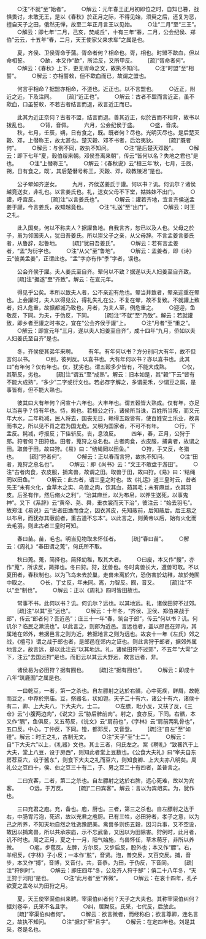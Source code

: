 <!-- { "loadSidebar": true } -->
　　○注“不就”至“始者”。
　　○解云：元年春王正月初即位之时，自知巳篡，战惧畏讨，未敢无王，是以《春秋》於正月之际，不得见始，须臾之后，还复为恶，擅自天子之田，俄然无惮，故至二年正月言王以见始。
　　○注“二月”至“三王”。
　　○解云：即七年“二月，己亥，焚咸丘”，十有三年“春，二月，公会纪侯、郑伯”云云，十五年“春，二月，天王使家父来求车”之属是也。

　　夏，齐侯、卫侯胥命于蒲。胥命者何？相命也。胥，相也。时盟不歃血，但以命相誓。
　　○歃，本又作“歃”，所洽反，又所甲反。
　　[疏]“胥命者何”。
　　○解云：《春秋》上下，更无胥命之文，故执不知问。
　　○注“时盟”至“相誓”。
　　○解云：亦相誓敕，但不歃血而已，故谓之盟也。

　　何言乎相命？据盟亦相命，不道也。近正也。以不言盟也。
　　○近正，附近之近，下及注同。
　　[疏]“近正也”。
　　○解云：古者不盟而言近正，虽不歃血，口虽誓敕，不若古者结言而退，故言近正而已。

　　此其为近正奈何？古者不盟，结言而退。善其近正，似於古而不相背，故书以拨乱也。
　　○背，音佩。
　　六月，公会纪侯于盛。
　　○盛，音成。
　　秋，七月，壬辰，朔，日有食之，既。既者何？尽也。光明灭尽也。是后楚灭穀、邓，上僣称王，故尢甚也。楚灭穀、邓不书者，后治夷狄。
　　[疏]“既者何”。
　　○解云：与例不同，故执不知问。
　　○注“是后楚灭邓穀”。
　　○解云：即下七年“夏，穀伯绥来朝。邓侯吾离来朝”，传云“皆何以名？失地之君也”是也。
　　○注“上僣称王”。
　　○解云：《春秋说》云“桓三年‘秋，七月，壬辰，朔，日有食之，既’，其后楚僣号称王，灭穀、邓，政教陵迟”是也。

　　公子翚如齐逆女。
　　九月，齐侯送姜氏于讙。何以书？讥。何讥尔？诸侯越竟送女，非礼也。以言姜氏也。礼，送女父母不下堂，姑姊妹不出门。
　　○讙，呼宫反。
　　[疏]注“以言姜氏也”。
　　○解云：讙若齐地，宜言齐侯送孟姜于讙，今言姜氏，故知越竟也。
　　○注“礼送”至“出门”。
　　○解云：时王之礼。

　　此入国矣，何以不称夫人？据讙鲁地。自我言齐，恕已以及人也。父母之於子，虽为邻国夫人，犹曰吾姜氏。所以崇父子之亲，从父母辞。不言孟姜言姜氏者，从鲁辞，起鲁地。
　　[疏]“犹曰吾姜氏”。
　　○解云：若有言孟姜者，“孟”为衍字也。
　　○注“从父”至“鲁地”。
　　○解云：孟姜者，即《诗》云“彼美孟姜”，正谓此也。“孟”字亦有作“季”字者，误也。

　　公会齐侯于讙。夫人姜氏至自齐。翚何以不致？据遂以夫人妇姜至自齐致。
　　[疏]注“据遂”至“齐致”。解云：在宣元年。

　　得见乎公矣。本所以致夫人者，公不亲迎有危也。翚当并致者，翚亲迎重在翚也。上会讙时，夫人以得见公，得礼失礼在公，不复在翚，故不复致。不就讙上致者，妇人危重，故据都城乃致也。月者，为夫人至，例危重之。
　　○迎迎，鱼敬反，下同。为夫，于伪反，下同。
　　[疏]注“不就”至“乃致”。解云：若就讙致，即乡者至讙之时书之，宜在“公会齐侯于讙”上。
　　○注“月者”至“重之”。
　　○解云：即宣元年“三月，遂以夫人妇姜至自齐”，成十四年“九月，侨如以夫人妇姜氏至自齐”是也。

　　冬，齐侯使其弟年来聘。
　　有年。有年何以书？方分别问大有年，故不但言何以书。
　　○别，彼列反。以喜书也。大有年何以书？亦以喜书也。此其曰“有年何？仅有年也。仅，犹劣也。谓五穀多少皆有，不能大成熟。
　　○仅，其靳反，劣也。
　　[疏]注“谓五”至“成熟”。解云：旧本如是，其“穀”下云“皆有不能大成熟”，“多少”二字或衍文也。若必存字解之，多谓麦禾，少谓豆之属，是事皆有，但不能大熟也。

　　彼其曰大有年何？问宣十六年也。大丰年也。谓五穀皆大熟成。仅有年，亦足以当喜乎？恃有年也。恃，赖也。若桓公之行，诸侯所当诛，百姓所当叛，而又元年大水，二年耗减，民人将去，国丧无日，赖得五穀皆有，使百姓安土乐业，故喜而书之，所以见不肖之君为国尢危。又明为国家者，不可不有年。
　　○行，下孟反。耗减，呼报反；下佳斩反。丧，息浪反。
　　四年，春，正月，公狩于郎。狩者何？田狩也。田者，蒐狩之总名也。古者肉食，衣皮服，捕禽者，故谓之田。取兽于田，故曰狩。《易》曰：“结绳罔以田鱼。”
　　○狩，手又反，冬猎也。
　　[疏]“狩者何”。
　　○解云：正以春而言狩，故执不知问。
　　○注“田者，蒐狩之总名也”。
　　○解云：即《尚书》云：“文王不敢盘于游田”。
　　○注“古者肉食，衣皮服，捕禽兽，故谓之田。取兽于田，故曰狩。《易》曰：‘结绳罔以田鱼。’”
　　○解云：此古者，谓三皇之时也。故《礼运》道三皇时云，昔者先王“未有火化，食草木之实、鸟兽之肉，饮其血，茹其毛；未有麻丝，衣其羽皮。后圣有作，然后脩火之利”，“治其麻丝，以为布帛，以养生送死，以事鬼神”。又下《系辞》云“黄帝、尧、舜，垂衣裳而天下治”，彼注云：“始去羽毛”。故郑注《易说》云“古者田渔而食之，因衣其皮，先知蔽前，后知蔽后。后王易之以布帛，而犹存其蔽前者，重古道不忘本”。以此言之，则黄帝以后，始有火化而去毛羽，则此古者三皇时可知。

　　春曰苗。苗，毛也。明当见物取未怀任者。
　　[疏]“春曰苗”。
　　○解云：《周礼》“春田谓之蒐”，何氏所不取。

　　秋曰蒐。蒐，简择也。简择幼稚，取其大者。
　　○曰廋，本又作“搜”，亦作“蒐”，所求反，简择也。冬曰狩。狩，犹兽也。冬时禽兽长大，遭兽可取。不以夏田者，春秋制也。以为飞鸟未去於巢，走兽未离於穴，恐伤害於幼稚，故於苑囿中取之。
　　○长，丁丈反，年未同。离，力智反。囿，音又。
　　[疏]注“不以”至“制也”。
　　○解云：正以《周礼》四时皆田故也。

　　常事不书，此何以书？讥。何讥尔？远也。以其地远。礼，诸侯田狩不过郊。
　　[疏]注“以其”至“远也”。
　　○解云：十年冬，“齐侯、卫侯、郑伯来战于郎”，传云“郎者何？吾近邑”；庄三十一年“春，筑台于郎”，传云“何以书？讥。何讥尔？临民之漱浣也”。以此言之，则郎为近邑。言远也者，盖以郎邑在郊内，其属地在郊外，若据邑言之则为近，若据地言之则为远也。故哀十一年《左氏》郊之战，《檀弓》谓之战于郎也者，是郎邑在郊内之证也。则此言狩于郎者，据郊外属地言之，故言远，是以此注云“以其地远。礼，诸侯田狩不过郊”，不五年“大雩”之下，注云“去国远狩”是也。而旧云以其云大野远，故言远者，非。

　　诸侯曷为必田狩？据有囿也。
　　[疏]注“据有囿也”。
　　○解云：即成十八年“筑鹿囿”之属是也。

　　一曰乾豆，一者，第一之杀也。自左膘射之达於右髃，心中死疾，鲜屑，故乾而豆之，中荐於宗庙。豆，祭器名，状如镫。天子二十有六，诸公十有六，诸侯十有二，卿、上大夫八，下大夫六，士二。
　　○左膘，毗小反，又扶了反，《三仓》云“小腹两边肉”，《说文》云“胁后髀前肉”。射之，食亦反，下同。右髃，本又作“腢”，鱼俱反，又五苟反，《说文》云“肩前也”，《字林》云“肩前两乳骨也”，五口反。中心，丁仲反，下同。镫，都邓反，又音登。
　　[疏]注“自左”至“如镫”。解云：时王之礼，古制无文。
　　○注“天子”至“士二”。
　　○解云：自“下大夫六”以上，《礼器》文也。其士三者，何氏左之。案《聘礼》“致饔饩于上大夫，堂上八豆，设于房西”，则知此者堂上豆数也。《公食大夫礼》曰“宰夫自东房荐豆六，设于酱东”，则食下大夫之礼而豆六，则知食卿、上大夫亦八明矣。周礼公之豆四十，侯、伯之豆三十有二，子、男之豆二十有四者，盖普言之。

　　二曰宾客，二者，第二之杀也。自左膘射之达於右脾，远心死难，故以为宾客。
　　○远，于万反。
　　[疏]“二曰宾客”。解云：言以为宾俎实。为，犹作也。

　　三曰充君之庖。充，备也。庖，厨也。三者，第三之杀也。自左膘射之达于右，中肠胃污泡，死迟，故以充君之庖厨。已有三牲，必田狩者，孝子之意，以为己之所养，不知天地自然之牲逸豫肥美。禽兽多则伤五穀，因习兵事，又不空设，故因以捕禽兽，所以共承宗庙，示不忘武备，又因以为田除害。狩例时，此月者，讥不时也。周之正月，夏之十一月，阳气始施，鸟兽怀任，草木萌牙，非所以养微。
　　○庖，步苞反。左脾，方尔反，又步启反，股外也；本又作“膘”。右，羊绍反，《字林》子小反；一本作“胘”，音贤。泡，普交反，又百交反。捕，音步，本又作“搏”，音博，又音付。共，音恭。为田，于伪反，下音同。
　　[疏]注“狩例时”。
　　○解云：即庄四年“冬，公及齐人狩于郜”；僖二十八年冬，“天王狩于河阳”是也。
　　○注“此月者”至“养微”。
　　○解云：在哀十四年，孔子欲夏之孟冬以为田狩之月。

　　夏，天王使宰渠伯纠来聘。宰渠伯纠者何？天子之大夫也。其称宰渠伯纠何？据刘卷卒，氏采不名且字。
　　○纠，居黝反。氏采，七代反，后放此。
　　[疏]“宰渠伯纠者何”。
　　○解云：欲言微者，而经称伯；欲言尊卿，连名言之，故执不知问。
　　○注“据刘”至“且字”。
　　○解云：在定四年也。刘是其采，卷是名也。

